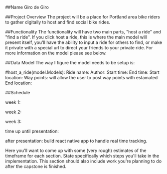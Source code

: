 ##Name
Giro de Giro

##Project Overview
The project will be a place for Portland area bike riders to gather digitally to host and find social bike rides.

##Functionality
The functionality will have two main parts, "host a ride" and "find a ride". 
If you click host a ride, this is where the main model will present itself, you'll have the ability to input a ride for others to find, or make it private with a special url to direct your friends to your private ride. For more information on the model please see below. 

##Data Model
The way I figure the model needs to be setup is:

#host_a_ride(model.Models):
    Ride name:
    Author: 
    Start time:
    End time:
    Start location:
    Way points: will allow the user to post way points with estamated 
    End location:

##Schedule

week 1:

week 2:

week 3:

time up until presentation:

after presentation:
    build react native app to handle real time tracking.

Here you'll want to come up with some (very rough) estimates of the timeframe for each section. State specifically which steps you'll take in the implementation. This section should also include work you're planning to do after the capstone is finished.